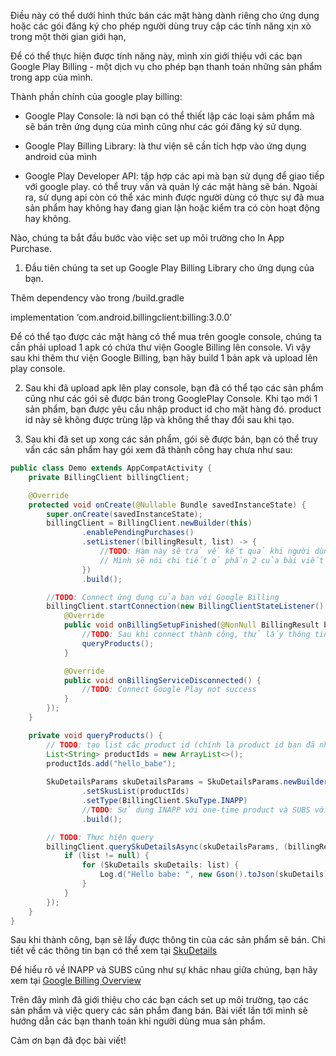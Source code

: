 Điều này có thể dưới hình thức bán các mặt hàng dành riêng cho ứng dụng hoặc các gói đăng ký cho phép người dùng truy cập các tính năng xịn xò trong một thời gian giới hạn,

Để có thể thực hiện được tính năng này, mình xin giới thiệu với các bạn Google Play Billing - một dịch vụ cho phép bạn thanh toán những sản phẩm trong app của mình.

Thành phần chính của google play billing:

- Google Play Console: là nơi bạn có thể thiết lập các loại sảm phẩm mà sẽ bán trên ứng dụng của mình cũng như các gói đăng ký sử dụng.

- Google Play Billing Library: là thư viện sẽ cần tích hợp vào ứng dụng android của mình

- Google Play Developer API: tập hợp các api mà bạn sử dụng để giao tiếp với google play. có thể truy vấn và quản lý các mặt hàng sẽ bán. Ngoài ra, sử dụng api còn có thể xác minh được người dùng có thực sự đã mua sản phẩm hay không hay đang gian lận hoặc kiểm tra có còn hoạt động hay không.

Nào, chúng ta bắt đầu bước vào việc set up  môi trường cho In App Purchase.

1. Đầu tiên chúng ta set up Google Play Billing Library cho ứng dụng của bạn.

Thêm dependency vào trong /build.gradle

implementation ‘com.android.billingclient:billing:3.0.0’

Để có thể tạo được các mặt hàng có thể mua trên google console, chúng ta cần phải upload 1 apk có chứa thư viện Google Billing lên console. Vì vậy sau khi thêm thư viện Google Billing, bạn hãy build 1 bản apk và upload lên play console.

2. Sau khi đã upload apk lên play console, bạn đã có thể tạo các sản phẩm cũng như các gói sẽ được bán trong GooglePlay Console. Khi tạo mới 1 sản phẩm, bạn được yêu cầu nhập product id cho mặt hàng đó. product id này sẽ không được trùng lặp và không thể thay đổi sau khi tạo.

3. Sau khi đã set up xong các sản phẩm, gói sẽ được bán, bạn có thể truy vấn các sản phẩm hay gói xem đã thành công hay chưa như sau:

```java
public class Demo extends AppCompatActivity {
    private BillingClient billingClient;

    @Override
    protected void onCreate(@Nullable Bundle savedInstanceState) {
        super.onCreate(savedInstanceState);
        billingClient = BillingClient.newBuilder(this)
                .enablePendingPurchases()
                .setListener((billingResult, list) -> {
                    //TODO: Hàm này sẽ trả về kết quả khi người dùng thực hiện mua hàng. 
                    // Mình sẽ nói chi tiết ở phần 2 của bài viết
                })
                .build();

        //TODO: Connect ứng dụng của bạn với Google Billing
        billingClient.startConnection(new BillingClientStateListener() {
            @Override
            public void onBillingSetupFinished(@NonNull BillingResult billingResult) {
                //TODO: Sau khi connect thành công, thử lấy thông tin các sản phẩm
                queryProducts();
            }

            @Override
            public void onBillingServiceDisconnected() {
                //TODO: Connect Google Play not success
            }
        });
    }

    private void queryProducts() {
        // TODO: tạo list các product id (chính là product id bạn đã nhập ở bước trước) để lấy thông tin
        List<String> productIds = new ArrayList<>();
        productIds.add("hello_babe");
     
        SkuDetailsParams skuDetailsParams = SkuDetailsParams.newBuilder()
                .setSkusList(productIds)
                .setType(BillingClient.SkuType.INAPP) 
                //TODO: Sử dụng INAPP với one-time product và SUBS với các gói subscriptions. 
                .build();

        // TODO: Thực hiện query
        billingClient.querySkuDetailsAsync(skuDetailsParams, (billingResult, list) -> {
            if (list != null) {
                for (SkuDetails skuDetails: list) {
                    Log.d("Hello babe: ", new Gson().toJson(skuDetails));
                }
            }
        });
    }
}
```

Sau khi thành công, bạn sẽ lấy được thông tin của các sản phẩm sẽ bán. Chi tiết về các thông tin bạn có thể xem tại [SkuDetails](https://developer.android.com/reference/com/android/billingclient/api/SkuDetails)

Để hiểu rõ về INAPP và SUBS cũng như sự khác nhau giữa chúng,  bạn hãy xem tại [Google Billing Overview](https://developer.android.com/google/play/billing)

Trên đây mình đã giới thiệu cho các bạn cách set up môi trường, tạo các sản phẩm và việc query các sản phẩm đang bán. Bài viết lần tới mình sẽ hướng dẫn các bạn thanh toán khi người dùng mua sản phẩm. 

Cảm ơn bạn đã đọc bài viết!